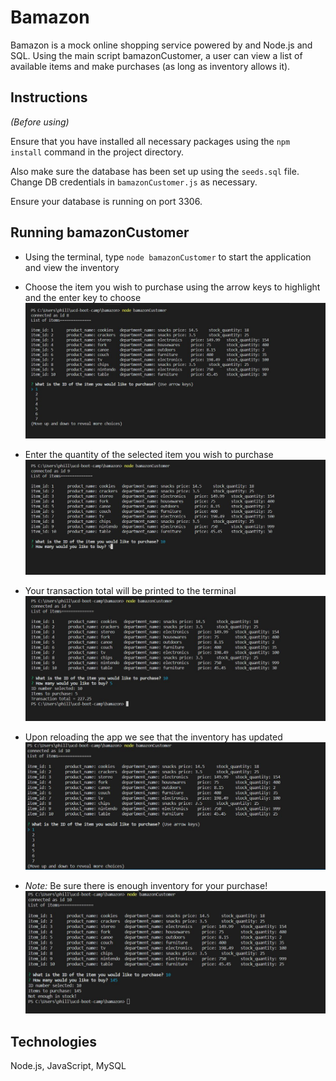 # Bamazon

Bamazon is a mock online shopping service powered by and Node.js and SQL. Using the main script bamazonCustomer, a user can view a list of available items and make purchases (as long as inventory allows it).

## Instructions

*(Before using)*

Ensure that you have installed all necessary packages using the `npm install` command in the project directory.

Also make sure the database has been set up using the `seeds.sql` file. Change DB credentials in `bamazonCustomer.js` as necessary.

Ensure your database is running on port 3306.

## Running bamazonCustomer
- Using the terminal, type `node bamazonCustomer` to start the application and view the inventory

- Choose the item you wish to purchase using the arrow keys to highlight and the enter key to choose
![alt text](images/inventory.JPG "Inventory")

- Enter the quantity of the selected item you wish to purchase
![alt text](images/quantity.JPG "Enter quantity")

- Your transaction total will be printed to the terminal
![alt text](images/purchase.JPG "Transaction total")

- Upon reloading the app we see that the inventory has updated
![alt text](images/updated.JPG "Updated inventory")

- *Note:* Be sure there is enough inventory for your purchase!
![alt text](images/outofstock.JPG "Out of stock!")

## Technologies
Node.js, JavaScript, MySQL